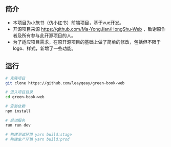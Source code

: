 ## 简介
* 本项目为小旅书（仿小红书）前端项目，基于vue开发。
* 开源项目来源 https://github.com/Ma-YongJian/HongShu-Web ，致谢原作者及所有参与此开源项目的人。
* 为了适应项目需求，在原开源项目的基础上做了简单的修改，包括但不限于logo、样式，新增了一些功能。

## 运行
```bash
# 克隆项目
git clone https://github.com/leayqeay/green-book-web

# 进入项目目录
cd green-book-web

# 安装依赖
npm install

# 启动服务
run run dev

# 构建测试环境 yarn build:stage
# 构建生产环境 yarn build:prod
```
